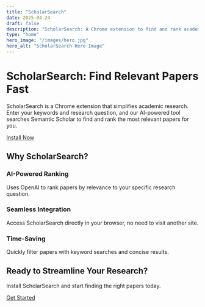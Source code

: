 ```yaml
---
title: "ScholarSearch"
date: 2025-04-24
draft: false
description: "ScholarSearch: A Chrome extension to find and rank academic papers by relevance."
type: "home"
hero_image: "/images/hero.jpg"
hero_alt: "ScholarSearch Hero Image"
---
```


# ScholarSearch: Find Relevant Papers Fast

ScholarSearch is a Chrome extension that simplifies academic research. Enter your keywords and research question, and our AI-powered tool searches Semantic Scholar to find and rank the most relevant papers for you.

<div class="text-center my-5">
  <a href="/install/" class="btn btn-primary btn-lg">Install Now</a>
</div>

## Why ScholarSearch?

<div class="row my-5">
  <div class="col-md-4">
    <h3>AI-Powered Ranking</h3>
    <p>Uses OpenAI to rank papers by relevance to your specific research question.</p>
  </div>
  <div class="col-md-4">
    <h3>Seamless Integration</h3>
    <p>Access ScholarSearch directly in your browser, no need to visit another site.</p>
  </div>
  <div class="col-md-4">
    <h3>Time-Saving</h3>
    <p>Quickly filter papers with keyword searches and concise results.</p>
  </div>
</div>

## Ready to Streamline Your Research?

Install ScholarSearch and start finding the right papers today.

<div class="text-center my-5">
  <a href="/install/" class="btn btn-primary btn-lg">Get Started</a>
</div>